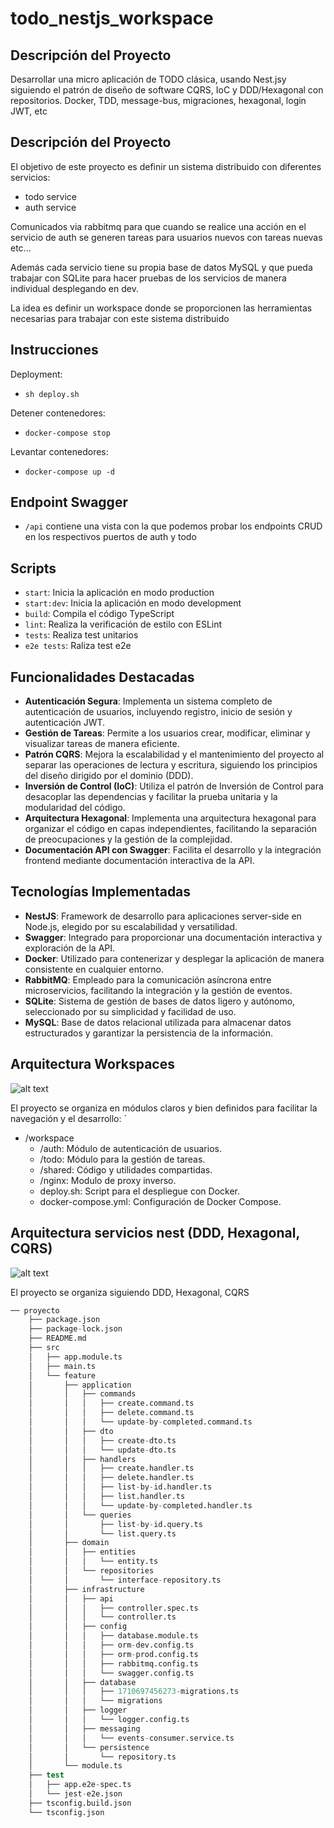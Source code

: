 # todo_nestjs_workspace

## Descripción del Proyecto

Desarrollar una micro aplicación de TODO clásica, usando Nest.jsy siguiendo el patrón de diseño de software CQRS, IoC y DDD/Hexagonal con repositorios. Docker, TDD, message-bus, migraciones, hexagonal, login JWT, etc

## Descripción del Proyecto

El objetivo de este proyecto es definir un sistema distribuido con diferentes servicios:

- todo service
- auth service

Comunicados via rabbitmq para que cuando se realice una acción en el servicio de auth se generen tareas para usuarios nuevos con tareas nuevas etc...

Además cada servicio tiene su propia base de datos MySQL y que pueda trabajar con SQLite para hacer pruebas de los servicios de manera individual desplegando en dev.

La idea es definir un workspace donde se proporcionen las herramientas necesarias para trabajar con este sistema distribuido

## Instrucciones

Deployment:
- `sh deploy.sh`

Detener contenedores:
- `docker-compose stop`

Levantar contenedores:
- `docker-compose up -d`

## Endpoint Swagger

- `/api` contiene una vista con la que podemos probar los endpoints CRUD en los respectivos puertos de auth y todo

## Scripts

- `start`: Inicia la aplicación en modo production
- `start:dev`: Inicia la aplicación en modo development
- `build`: Compila el código TypeScript
- `lint`: Realiza la verificación de estilo con ESLint
- `tests`: Realiza test unitarios
- `e2e tests`: Raliza test e2e

## Funcionalidades Destacadas

- **Autenticación Segura**: Implementa un sistema completo de autenticación de usuarios, incluyendo registro, inicio de sesión y autenticación JWT.
- **Gestión de Tareas**: Permite a los usuarios crear, modificar, eliminar y visualizar tareas de manera eficiente.
- **Patrón CQRS**: Mejora la escalabilidad y el mantenimiento del proyecto al separar las operaciones de lectura y escritura, siguiendo los principios del diseño dirigido por el dominio (DDD).
- **Inversión de Control (IoC)**: Utiliza el patrón de Inversión de Control para desacoplar las dependencias y facilitar la prueba unitaria y la modularidad del código.
- **Arquitectura Hexagonal**: Implementa una arquitectura hexagonal para organizar el código en capas independientes, facilitando la separación de preocupaciones y la gestión de la complejidad.
- **Documentación API con Swagger**: Facilita el desarrollo y la integración frontend mediante documentación interactiva de la API.

## Tecnologías Implementadas

- **NestJS**: Framework de desarrollo para aplicaciones server-side en Node.js, elegido por su escalabilidad y versatilidad.
- **Swagger**: Integrado para proporcionar una documentación interactiva y exploración de la API.
- **Docker**: Utilizado para contenerizar y desplegar la aplicación de manera consistente en cualquier entorno.
- **RabbitMQ**: Empleado para la comunicación asíncrona entre microservicios, facilitando la integración y la gestión de eventos.
- **SQLite**: Sistema de gestión de bases de datos ligero y autónomo, seleccionado por su simplicidad y facilidad de uso.
- **MySQL**: Base de datos relacional utilizada para almacenar datos estructurados y garantizar la persistencia de la información.


## Arquitectura Workspaces


![alt text](image-1.png)

El proyecto se organiza en módulos claros y bien definidos para facilitar la navegación y el desarrollo:
`
- /workspace
  - /auth: Módulo de autenticación de usuarios.
  - /todo: Módulo para la gestión de tareas.
  - /shared: Código y utilidades compartidas.
  - /nginx: Modulo de proxy inverso.
  - deploy.sh: Script para el despliegue con Docker.
  - docker-compose.yml: Configuración de Docker Compose.



## Arquitectura servicios nest (DDD, Hexagonal, CQRS)

![alt text](image.png)

El proyecto se organiza siguiendo DDD, Hexagonal, CQRS

```s
── proyecto
    ├── package.json
    ├── package-lock.json
    ├── README.md
    ├── src
    │   ├── app.module.ts
    │   ├── main.ts
    │   └── feature
    │       ├── application
    │       │   ├── commands
    │       │   │   ├── create.command.ts
    │       │   │   ├── delete.command.ts
    │       │   │   └── update-by-completed.command.ts
    │       │   ├── dto
    │       │   │   ├── create-dto.ts
    │       │   │   └── update-dto.ts
    │       │   ├── handlers
    │       │   │   ├── create.handler.ts
    │       │   │   ├── delete.handler.ts
    │       │   │   ├── list-by-id.handler.ts
    │       │   │   ├── list.handler.ts
    │       │   │   └── update-by-completed.handler.ts
    │       │   └── queries
    │       │       ├── list-by-id.query.ts
    │       │       └── list.query.ts
    │       ├── domain
    │       │   ├── entities
    │       │   │   └── entity.ts
    │       │   └── repositories
    │       │       └── interface-repository.ts
    │       ├── infrastructure
    │       │   ├── api
    │       │   │   ├── controller.spec.ts
    │       │   │   └── controller.ts
    │       │   ├── config
    │       │   │   ├── database.module.ts
    │       │   │   ├── orm-dev.config.ts
    │       │   │   ├── orm-prod.config.ts
    │       │   │   ├── rabbitmq.config.ts
    │       │   │   └── swagger.config.ts
    │       │   ├── database
    │       │   │   ├── 1710697456273-migrations.ts
    │       │   │   └── migrations
    │       │   ├── logger
    │       │   │   └── logger.config.ts
    │       │   ├── messaging
    │       │   │   └── events-consumer.service.ts
    │       │   └── persistence
    │       │       └── repository.ts
    │       └── module.ts
    ├── test
    │   ├── app.e2e-spec.ts
    │   └── jest-e2e.json
    ├── tsconfig.build.json
    └── tsconfig.json
